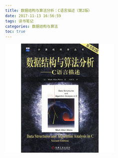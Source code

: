 ```yaml
---
title: 数据结构与算法分析：C语言描述（第2版）
date: 2017-11-13 16:56:59
tags: 读书笔记
categories: 数据结构与算法
toc: true
---
```


![](/images/ds_and_aa_c_2.jpg)
<!-- more -->
